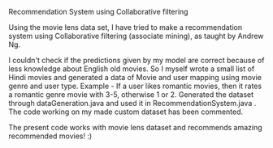 Recommendation System using Collaborative filtering 

Using the movie lens data set, I have tried to make a recommendation system using Collaborative filtering (associate mining), as taught by Andrew Ng. 

I couldn't check if the predictions given by my model are correct because of less knowledge about English old movies. So I
myself wrote a small list of Hindi movies and generated a data of Movie and user mapping using movie genre and user type.
Example - If a user likes romantic movies, then it rates a romantic genre movie with 3-5, otherwise 1 or 2. Generated the 
dataset through dataGeneration.java and used it in RecommendationSystem.java . The code working on my made custom dataset has
been commented.

The present code works with movie lens dataset and recommends amazing recommended movies! :)